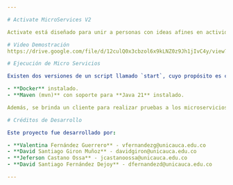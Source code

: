 ```yaml
---

# Activate MicroServices V2

Activate está diseñado para unir a personas con ideas afines en actividades compartidas para mejorar su bienestar mental. Es una aplicación para conectar personas con intereses compartidos (por ejemplo, la aplicación permite usar la distancia / rango de área preferida como parámetro). Activate se diferencia de una herramienta típica de redes sociales porque no se basa en conexiones conocidas. Las personas usan la aplicación y crean o se unen a un evento (por ejemplo, discusiones sobre películas o pasear perros) en una ubicación determinada.

# Video Demostración
https://drive.google.com/file/d/12culQ0x3cbzol6x9kLNZ0z9Jh1jIvC4y/view?usp=sharing

# Ejecución de Micro Servicios

Existen dos versiones de un script llamado `start`, cuyo propósito es compilar y lanzar todos los microservicios con sus respectivas bases de datos y el broker general. Para ejecutar este script, se requieren los siguientes requisitos:

- **Docker** instalado.
- **Maven (mvn)** con soporte para **Java 21** instalado.

Además, se brinda un cliente para realizar pruebas a los microservicios. Este cliente se debe lanzar manualmente para cada prueba.

# Créditos de Desarrollo

Este proyecto fue desarrollado por:

- **Valentina Fernández Guerrero** - vfernandezg@unicauca.edu.co
- **David Santiago Giron Muñoz** - davidgiron@unicauca.edu.co
- **Jeferson Castano Ossa** - jcastanoossa@unicauca.edu.co
- **David Santiago Fernández Dejoy** - dfernandezd@unicauca.edu.co

--- 
```

